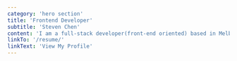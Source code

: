 ```yaml
---
category: 'hero section'
title: 'Frontend Developer'
subtitle: 'Steven Chen'
content: 'I am a full-stack developer(front-end oriented) based in Melbourne, Australia.'
linkTo: '/resume/'
linkText: 'View My Profile'
---
```

